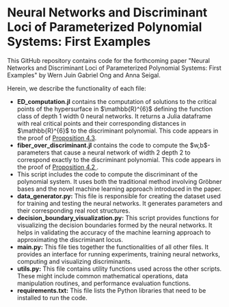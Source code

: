 # Neural Networks and Discriminant Loci of Parameterized Polynomial Systems: First Examples

This GitHub repository contains code for the forthcoming paper "Neural Networks and Discriminant Loci of Parameterized Polynomial Systems: First Examples" by Wern Juin Gabriel Ong and Anna Seigal. 

Herein, we describe the functionality of each file: 

<ul>
  <li><b>ED_computation.jl</b> contains the computation of solutions to the critical points of the hypersurface in $\mathbb{R}^{6}$ defining the function class of depth 1 width 0 neural networks. It returns a Julia dataframe with real critical points and their corresponding distances in $\mathbb{R}^{6}$ to the discriminant polynomial. This code appears in the proof of <u> Proposition 4.3</u>. </li>
  
  <li><b>fiber_over_discriminant.jl</b> contains the code to compute the $w,b$-parameters that cause a neural network of width 2 depth 2 to correspond exactly to the discriminant polynomial. This code appears in the proof of <u> Proposition 4.2 </u>. </li>
  
  <li><b></b> This script includes the code to compute the discriminant of the polynomial system. It uses both the traditional method involving Gröbner bases and the novel machine learning approach introduced in the paper.</li>
  
  <li><b>data_generator.py:</b> This file is responsible for creating the dataset used for training and testing the neural networks. It generates parameters and their corresponding real root structures.</li>
  
  <li><b>decision_boundary_visualization.py:</b> This script provides functions for visualizing the decision boundaries formed by the neural networks. It helps in validating the accuracy of the machine learning approach to approximating the discriminant locus.</li>
  
  <li><b>main.py:</b> This file ties together the functionalities of all other files. It provides an interface for running experiments, training neural networks, computing and visualizing discriminants.</li>
  
  <li><b>utils.py:</b> This file contains utility functions used across the other scripts. These might include common mathematical operations, data manipulation routines, and performance evaluation functions.</li>
  
  <li><b>requirements.txt:</b> This file lists the Python libraries that need to be installed to run the code.</li>
</ul>

